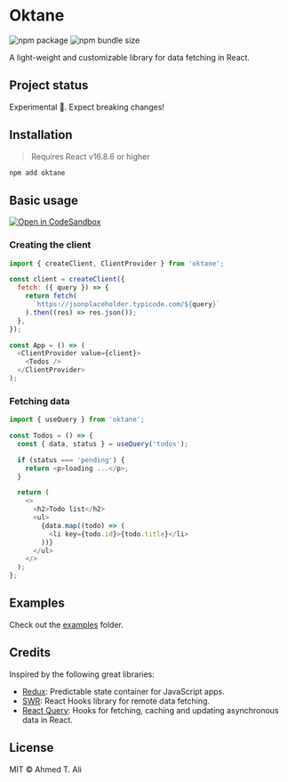 # Oktane

![npm package](https://badgen.net/npm/v/oktane)
![npm bundle size](https://badgen.net/bundlephobia/minzip/oktane)

A light-weight and customizable library for data fetching in React.

## Project status

Experimental 🚧. Expect breaking changes!

## Installation

> Requires React v16.8.6 or higher

```sh
npm add oktane
```

## Basic usage

[![Open in CodeSandbox][csb]][example]

### Creating the client

```javascript
import { createClient, ClientProvider } from 'oktane';

const client = createClient({
  fetch: ({ query }) => {
    return fetch(
      `https://jsonplaceholder.typicode.com/${query}`
    ).then((res) => res.json());
  },
});

const App = () => (
  <ClientProvider value={client}>
    <Todos />
  </ClientProvider>
);
```

### Fetching data

```javascript
import { useQuery } from 'oktane';

const Todos = () => {
  const { data, status } = useQuery('todos');

  if (status === 'pending') {
    return <p>loading ...</p>;
  }

  return (
    <>
      <h2>Todo list</h2>
      <ul>
        {data.map((todo) => (
          <li key={todo.id}>{todo.title}</li>
        ))}
      </ul>
    </>
  );
};
```

## Examples

Check out the [examples](./examples) folder.

## Credits

Inspired by the following great libraries:

- [Redux][redux]: Predictable state container for JavaScript apps.
- [SWR][swr]: React Hooks library for remote data fetching.
- [React Query][react-query]: Hooks for fetching, caching and updating asynchronous data in React.

## License

MIT © Ahmed T. Ali

[redux]: https://github.com/reduxjs/redux
[swr]: https://github.com/zeit/swr
[react-query]: https://github.com/tannerlinsley/react-query/
[csb]: https://img.shields.io/badge/Open%20in-CodeSandbox-blue?style=flat-square&logo=codesandbox
[example]: https://codesandbox.io/s/github/z0al/oktane/tree/master/examples/basic
